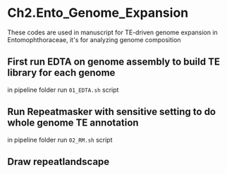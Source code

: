 
# Ch2.Ento_Genome_Expansion
These codes are used in manuscript for TE-driven genome expansion in Entomophthoraceae, it's for analyzing genome composition

## First run EDTA on genome assembly to build TE library for each genome 
in pipeline folder run `01_EDTA.sh` script


## Run Repeatmasker with sensitive setting to do whole genome TE annotation
in pipeline folder run `02_RM.sh` script

## Draw repeatlandscape 